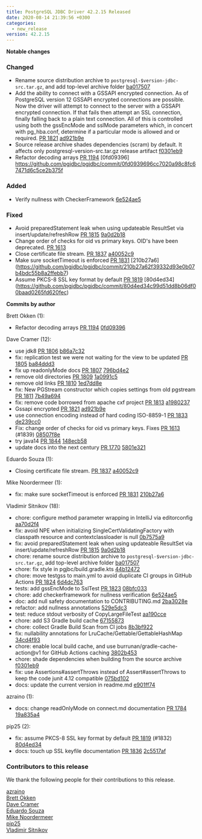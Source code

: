 ```yaml
---
title: PostgreSQL JDBC Driver 42.2.15 Released
date: 2020-08-14 21:39:56 +0300
categories:
  - new_release
version: 42.2.15
---
```

**Notable changes**

### Changed
- Rename source distribution archive to `postgresql-$version-jdbc-src.tar.gz`, and add top-level archive folder [ba017507](https://github.com/pgjdbc/pgjdbc/commit/ba0175072ee9c751c1496d2fe170f4af7256f1a5)
- Add the ability to connect with a GSSAPI encrypted connection. As of PostgreSQL version 12 GSSAPI encrypted connections
are possible. Now the driver will attempt to connect to the server with a GSSAPI encrypted connection. If that fails then
attempt an SSL connection, finally falling back to a plain text connection. All of this is controlled using both the gssEncMode
and sslMode parameters which, in concert with pg_hba.conf, determine if a particular mode is allowed and or required. [PR 1821](https://github.com/pgjdbc/pgjdbc/pull/1821) [ad921b9e](https://github.com/pgjdbc/pgjdbc/commit/ad921b9e3563b28b9a03b1e2dfaad0e34efc02f1)
- Source release archive shades dependencies (scram) by default. It affects only postgresql-version-src.tar.gz release artifact [f0301eb9](https://github.com/pgjdbc/pgjdbc/commit/f0301eb901f880059b00b0fb0a3ee93ef7d749a8)
- Refactor decoding arrays [PR 1194](https://github.com/pgjdbc/pgjdbc/pull/1194) [0fd09396] https://github.com/pgjdbc/pgjdbc/commit/0fd0939696cc7020a98c8fc67471d6c5ce2b375f

### Added
- Verify nullness with CheckerFramework [6e524ae5](https://github.com/pgjdbc/pgjdbc/commit/6e524ae51cee67b25426c09a7083465c820c0a0d)

### Fixed
- Avoid preparedStatement leak when using updateable ResultSet via insert/update/refreshRow [PR 1815](https://github.com/pgjdbc/pgjdbc/pull/1815) [9a0d2b18](https://github.com/pgjdbc/pgjdbc/commit/9a0d2b18a81c7ec5974d4caf2ff2d218312da25f)
- Change order of checks for oid vs primary keys. OID's have been deprecated. [PR 1613](https://github.com/pgjdbc/pgjdbc/pull/1613)
- Close certificate file stream. [PR 1837](https://github.com/pgjdbc/pgjdbc/pull/1837) [a40052c9](https://github.com/pgjdbc/pgjdbc/commit/a40052c9176afaf68c7c4637e604dc427c2e7335)
- Make sure socketTimeout is enforced [PR 1831](https://github.com/pgjdbc/pgjdbc/pull/1831) [210b27a6] (https://github.com/pgjdbc/pgjdbc/commit/210b27a62f39332d93e0b07b4bdc55b8a2ffebb7)
- Assume PKCS-8 SSL key format by default [PR 1819](https://github.com/pgjdbc/pgjdbc/pull/1819) [80d4ed34] (https://github.com/pgjdbc/pgjdbc/commit/80d4ed34c99d51dd8b06df00baad0265fd620fec)

<!--more-->

**Commits by author**

Brett Okken (1):

* Refactor decoding arrays [PR 1194](https://github.com/pgjdbc/pgjdbc/pull/1194) [0fd09396](https://github.com/pgjdbc/pgjdbc/commit/0fd0939696cc7020a98c8fc67471d6c5ce2b375f)

Dave Cramer (12):

* use jdk8 [PR 1806](https://github.com/pgjdbc/pgjdbc/pull/1806) [b86a7c32](https://github.com/pgjdbc/pgjdbc/commit/b86a7c32a79784566a0903a5bef8f4677bed3a15)
* fix: replication test we were not waiting for the view to be updated [PR 1805](https://github.com/pgjdbc/pgjdbc/pull/1805) [ba84ddd3](https://github.com/pgjdbc/pgjdbc/commit/ba84ddd39ac275793c9867096d0b1560d254439a)
* fix up readonlyMode docs [PR 1807](https://github.com/pgjdbc/pgjdbc/pull/1807) [796bd4e2](https://github.com/pgjdbc/pgjdbc/commit/796bd4e21bbf3913967bf51a08ae6142f45cb6c4)
* remove old directories [PR 1809](https://github.com/pgjdbc/pgjdbc/pull/1809) [1a0991c5](https://github.com/pgjdbc/pgjdbc/commit/1a0991c56f768867476c311ad239237f3844d886)
* remove old links [PR 1810](https://github.com/pgjdbc/pgjdbc/pull/1810) [1ed7dd8e](https://github.com/pgjdbc/pgjdbc/commit/1ed7dd8e8162ceb7492c5fe7191b48172b2fc29b)
* fix: New PGStream constructor which copies settings from old pgstream [PR 1811](https://github.com/pgjdbc/pgjdbc/pull/1811) [7b49a694](https://github.com/pgjdbc/pgjdbc/commit/7b49a694339e93acbcddeaa2ecb12bcfa85407ec)
* fix: remove code borrowed from apache cxf project  [PR 1813](https://github.com/pgjdbc/pgjdbc/pull/1813) [a1980237](https://github.com/pgjdbc/pgjdbc/commit/a19802371a24303695bd1183cb25eec8d3461998)
* Gssapi encrypted [PR 1821](https://github.com/pgjdbc/pgjdbc/pull/1821) [ad921b9e](https://github.com/pgjdbc/pgjdbc/commit/ad921b9e3563b28b9a03b1e2dfaad0e34efc02f1)
* use connection encoding instead of hard coding ISO-8859-1 [PR 1833](https://github.com/pgjdbc/pgjdbc/pull/1833) [de239cc0](https://github.com/pgjdbc/pgjdbc/commit/de239cc09aee3916daa6cdb77abfa486675efbbd)
* Fix: change order of checks for oid vs primary keys. Fixes [PR 1613](https://github.com/pgjdbc/pgjdbc/pull/1613) (#1839) [08507f8e](https://github.com/pgjdbc/pgjdbc/commit/08507f8e04b0da47c09a296fae095a45c412c7b8)
* try java14 [PR 1844](https://github.com/pgjdbc/pgjdbc/pull/1844) [148ecb58](https://github.com/pgjdbc/pgjdbc/commit/148ecb589b6fc02f66831b382085e73646e312a3)
* update docs into the next century [PR 1770](https://github.com/pgjdbc/pgjdbc/pull/1770) [5801e321](https://github.com/pgjdbc/pgjdbc/commit/5801e321e90e06a66020bd015b9e43550ffdf7cd)

Eduardo Souza (1):

* Closing certificate file stream. [PR 1837](https://github.com/pgjdbc/pgjdbc/pull/1837) [a40052c9](https://github.com/pgjdbc/pgjdbc/commit/a40052c9176afaf68c7c4637e604dc427c2e7335)

Mike Noordermeer (1):

* fix: make sure socketTimeout is enforced [PR 1831](https://github.com/pgjdbc/pgjdbc/pull/1831) [210b27a6](https://github.com/pgjdbc/pgjdbc/commit/210b27a62f39332d93e0b07b4bdc55b8a2ffebb7)

Vladimir Sitnikov (18):

* chore: configure method parameter wrapping in IntelliJ via editorconfig [aa70d2f4](https://github.com/pgjdbc/pgjdbc/commit/aa70d2f43fdb80626e115217e913485bf50d7178)
* fix: avoid NPE when initializing SingleCertValidatingFactory with classpath resource and contextclassloader is null [0b7575a9](https://github.com/pgjdbc/pgjdbc/commit/0b7575a97efac445f1a1a645942f364c9b93aef2)
* fix: avoid preparedStatement leak when using updateable ResultSet via insert/update/refreshRow [PR 1815](https://github.com/pgjdbc/pgjdbc/pull/1815) [9a0d2b18](https://github.com/pgjdbc/pgjdbc/commit/9a0d2b18a81c7ec5974d4caf2ff2d218312da25f)
* chore: rename source distribution archive to `postgresql-$version-jdbc-src.tar.gz`, add top-level archive folder [ba017507](https://github.com/pgjdbc/pgjdbc/commit/ba0175072ee9c751c1496d2fe170f4af7256f1a5)
* chore: fix style in pgjbc/build.gradle.kts [44b12472](https://github.com/pgjdbc/pgjdbc/commit/44b124724a1ad6cad27247233942e93a19d8a7e3)
* chore: move testgss to main.yml to avoid duplicate CI groups in GitHub Actions [PR 1824](https://github.com/pgjdbc/pgjdbc/pull/1824) [6d4dc763](https://github.com/pgjdbc/pgjdbc/commit/6d4dc7637028725cbb3ecda87a38be8599a7c178)
* tests: add gssEncMode to SslTest [PR 1823](https://github.com/pgjdbc/pgjdbc/pull/1823) [08bfc033](https://github.com/pgjdbc/pgjdbc/commit/08bfc033f41f300dbf80e7c5afe1241e77c2e919)
* chore: add checkerframework for nullness verification [6e524ae5](https://github.com/pgjdbc/pgjdbc/commit/6e524ae51cee67b25426c09a7083465c820c0a0d)
* doc: add null safety documentation to CONTRIBUTING.md [2ba3028e](https://github.com/pgjdbc/pgjdbc/commit/2ba3028ee5dbb5596d8981801051fca5c233b8ec)
* refactor: add nullness annotations [529e5dc3](https://github.com/pgjdbc/pgjdbc/commit/529e5dc3a8f071ad4946daf3bde1422c21a99524)
* test: reduce stdout verbosity of CopyLargeFileTest [aa190cce](https://github.com/pgjdbc/pgjdbc/commit/aa190cce2c27ac5f5d4fa33f5d156f8bf04cbe0c)
* chore: add S3 Gradle build cache [67155873](https://github.com/pgjdbc/pgjdbc/commit/67155873114a6199ecbb0e3bbcc0a8e34d53db79)
* chore: collect Gradle Build Scan from CI jobs [8b3bf922](https://github.com/pgjdbc/pgjdbc/commit/8b3bf922af615c2420319796480d49fe0732ae35)
* fix: nullability annotations for LruCache/Gettable/GettableHashMap [34cd4f93](https://github.com/pgjdbc/pgjdbc/commit/34cd4f93e49087c216bb4b516cb5b1fee35968f1)
* chore: enable local build cache, and use burrunan/gradle-cache-action@v1 for GitHub Actions caching [3802b453](https://github.com/pgjdbc/pgjdbc/commit/3802b453608349b11a81585f3dbca9f623687d3d)
* chore: shade dependencies when building from the source archive [f0301eb9](https://github.com/pgjdbc/pgjdbc/commit/f0301eb901f880059b00b0fb0a3ee93ef7d749a8)
* fix: use Assertions#assertThrows instead of Assert#assertThrows to keep the code junit 4.12 compatible [075bd102](https://github.com/pgjdbc/pgjdbc/commit/075bd1020b3eb53897add95f5eccc35ea5dd11c4)
* docs: update the current version in readme.md [e901ff74](https://github.com/pgjdbc/pgjdbc/commit/e901ff74ff01245a8712e832da18558ed5b47b84)

azraino (1):

* docs: change readOnlyMode on connect.md documentation [PR 1784](https://github.com/pgjdbc/pgjdbc/pull/1784) [19a835a4](https://github.com/pgjdbc/pgjdbc/commit/19a835a403d7ab0e4d42988d7586a73550462ed3)

pip25 (2):

* fix: assume PKCS-8 SSL key format by default [PR 1819](https://github.com/pgjdbc/pgjdbc/pull/1819) (#1832) [80d4ed34](https://github.com/pgjdbc/pgjdbc/commit/80d4ed34c99d51dd8b06df00baad0265fd620fec)
* docs: touch up SSL keyfile documentation [PR 1836](https://github.com/pgjdbc/pgjdbc/pull/1836) [2c5517af](https://github.com/pgjdbc/pgjdbc/commit/2c5517afec26f5dd784d1f41276210a2cb1e3370)

<a name="contributors_{{ page.version }}"></a>
### Contributors to this release

We thank the following people for their contributions to this release.

[azraino](https://github.com/azraino)  
[Brett Okken](https://github.com/bokken)  
[Dave Cramer](davec@postgresintl.com)  
[Eduardo Souza](https://github.com/emsouza)  
[Mike Noordermeer](https://github.com/MikeN123)  
[pip25](https://github.com/pip25)  
[Vladimir Sitnikov](https://github.com/vlsi)  
